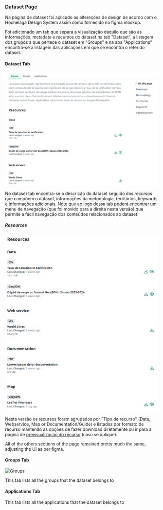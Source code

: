 ### Dataset Page

Na página de dataset foi aplicado as altereções de design de acordo com o Hochelaga Design System assim como fornecido no figma mockup.

Foi adicionado um tab que separa a visualização daquilo que são as informações, metadata e recursos do dataset na tab "Dataset", a listagem dos grupos a que pertece o dataset em "Groups" e na aba "Applications" encontra-se a listagem das aplicações em que se encontra o referido dataset.

#### Dataset Tab

![Dataset Tab](dataset-tab.png)

No dataset tab encontra-se  a descrição do dataset seguido dos recursos que compõem o dataset, informações da metodologia, territórios, keywords e informações adicionais. Note que ao logo dessa tab poderá encontrar um menu de navegação (que foi movido para a direita nesta versão) que permite a fácil navegação dos conteúdos relacionados ao dataset.

##### Resources

![Resources](resources.png)

Nesta versão os recursos foram agrupados por "Tipo de recurso" (Data, Webservice, Map or Documentation/Guide) e listados por formato de recurso mantendo as opções de fazer download diretamente ou ir para a página de  [previsualização do recurso](../resource-page/README.md)  (caso se aplique).


All of the others sections of the page remained pretty much the same, adjusting the UI as per figma.


#### Groups Tab

![Groups](groups.png)

This tab lists all the groups that the dataset belongs to


#### Applications Tab


This tab lists all the applications that the dataset belongs to


